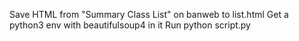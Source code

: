 Save HTML from "Summary Class List" on banweb to list.html
Get a python3 env with beautifulsoup4 in it
Run python script.py
